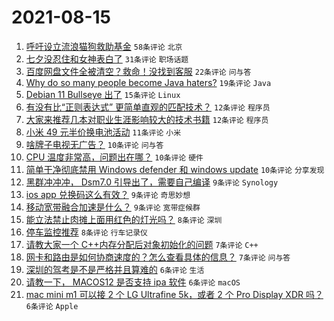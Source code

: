 # 2021-08-15

1. [呼吁设立流浪猫狗救助基金](https://www.v2ex.com/t/795876) `58条评论` `北京`
1. [七夕没忍住和女神表白了](https://www.v2ex.com/t/795882) `31条评论` `职场话题`
1. [百度网盘文件全被清空？救命！没找到客服](https://www.v2ex.com/t/795851) `22条评论` `问与答`
1. [Why do so many people become Java haters?](https://www.v2ex.com/t/795881) `19条评论` `Java`
1. [Debian 11 Bullseye 出了](https://www.v2ex.com/t/795840) `15条评论` `Linux`
1. [有没有比“正则表达式” 更简单直观的匹配技术？](https://www.v2ex.com/t/795888) `12条评论` `程序员`
1. [大家来推荐几本对职业生涯影响较大的技术书籍](https://www.v2ex.com/t/795885) `12条评论` `程序员`
1. [小米 49 元半价换电池活动](https://www.v2ex.com/t/795866) `11条评论` `小米`
1. [啥牌子电视无广告？](https://www.v2ex.com/t/795884) `10条评论` `问与答`
1. [CPU 温度非常高，问题出在哪？](https://www.v2ex.com/t/795868) `10条评论` `硬件`
1. [简单干净彻底禁用 Windows defender 和 windows update](https://www.v2ex.com/t/795860) `10条评论` `分享发现`
1. [黑群冲冲冲， Dsm7.0 引导出了，需要自己编译](https://www.v2ex.com/t/795863) `9条评论` `Synology`
1. [ios app 兑换码这么有效？](https://www.v2ex.com/t/795846) `9条评论` `奇思妙想`
1. [移动宽带融合加速是什么？](https://www.v2ex.com/t/795841) `9条评论` `宽带症候群`
1. [能立法禁止肉摊上面用红色的灯光吗？](https://www.v2ex.com/t/795865) `8条评论` `深圳`
1. [停车监控推荐](https://www.v2ex.com/t/795849) `8条评论` `行车记录仪`
1. [请教大家一个 C++内存分配后对象初始化的问题](https://www.v2ex.com/t/795873) `7条评论` `C++`
1. [网卡和路由是如何协商速度的？怎么查看具体的信息？](https://www.v2ex.com/t/795839) `7条评论` `问与答`
1. [深圳的驾考是不是严格并且算难的](https://www.v2ex.com/t/795890) `6条评论` `生活`
1. [请教一下， MACOS12 是否支持 ipa 软件](https://www.v2ex.com/t/795879) `6条评论` `macOS`
1. [mac mini m1 可以接 2 个 LG Ultrafine 5k，或者 2 个 Pro Display XDR 吗？](https://www.v2ex.com/t/795854) `6条评论` `Apple`
